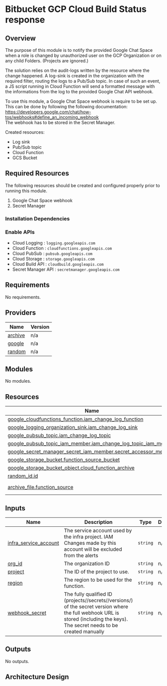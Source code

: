 # Bitbucket GCP Cloud Build Status response

## Overview

The purpose of this module is to notify the provided Google Chat Space when a role is changed by unauthorized user on the GCP Organization or on any child Folders. (Projects are ignored.)

The solution relies on the audit-logs written by the resource where the change happened. A log-sink is created in the organization with the required filter, routing the logs to a Pub/Sub topic. In case of such an event, a JS script running in Cloud Function will send a formatted message with the informations from the log to the provided Google Chat API webhook.

To use this module, a Google Chat Space webhook is require to be set up. This can be done by following the following documentation: https://developers.google.com/chat/how-tos/webhooks#define_an_incoming_webhook  
The webhook has to be stored in the Secret Manager.
  
Created resources:
* Log sink
* Pub/Sub topic
* Cloud Function
* GCS Bucket

## Required Resources

The following resources should be created and configured properly prior to running this module.

1. Google Chat Space webhook
2. Secret Manager

### Installation Dependencies

### Enable APIs

* Cloud Logging : `logging.googleapis.com`
* Cloud Function : `cloudfunctions.googleapis.com`
* Cloud PubSub : `pubsub.googleapis.com`
* Cloud Storage : `storage.googleapis.com`
* Cloud Build API : `cloudbuild.googleapis.com`
* Secret Manager API : `secretmanager.googleapis.com`

<!-- BEGINNING OF PRE-COMMIT-TERRAFORM DOCS HOOK -->
## Requirements

No requirements.

## Providers

| Name | Version |
|------|---------|
| <a name="provider_archive"></a> [archive](#provider\_archive) | n/a |
| <a name="provider_google"></a> [google](#provider\_google) | n/a |
| <a name="provider_random"></a> [random](#provider\_random) | n/a |

## Modules

No modules.

## Resources

| Name | Type |
|------|------|
| [google_cloudfunctions_function.iam_change_log_function](https://registry.terraform.io/providers/hashicorp/google/latest/docs/resources/cloudfunctions_function) | resource |
| [google_logging_organization_sink.iam_change_log_sink](https://registry.terraform.io/providers/hashicorp/google/latest/docs/resources/logging_organization_sink) | resource |
| [google_pubsub_topic.iam_change_log_topic](https://registry.terraform.io/providers/hashicorp/google/latest/docs/resources/pubsub_topic) | resource |
| [google_pubsub_topic_iam_member.iam_change_log_topic_iam_member](https://registry.terraform.io/providers/hashicorp/google/latest/docs/resources/pubsub_topic_iam_member) | resource |
| [google_secret_manager_secret_iam_member.secret_accessor_member](https://registry.terraform.io/providers/hashicorp/google/latest/docs/resources/secret_manager_secret_iam_member) | resource |
| [google_storage_bucket.function_source_bucket](https://registry.terraform.io/providers/hashicorp/google/latest/docs/resources/storage_bucket) | resource |
| [google_storage_bucket_object.cloud_function_archive](https://registry.terraform.io/providers/hashicorp/google/latest/docs/resources/storage_bucket_object) | resource |
| [random_id.id](https://registry.terraform.io/providers/hashicorp/random/latest/docs/resources/id) | resource |
| [archive_file.function_source](https://registry.terraform.io/providers/hashicorp/archive/latest/docs/data-sources/file) | data source |

## Inputs

| Name | Description | Type | Default | Required |
|------|-------------|------|---------|:--------:|
| <a name="input_infra_service_account"></a> [infra\_service\_account](#input\_infra\_service\_account) | The service account used by the infra project. IAM Changes made by this account will be excluded from the alerts | `string` | n/a | yes |
| <a name="input_org_id"></a> [org\_id](#input\_org\_id) | The organization ID | `string` | n/a | yes |
| <a name="input_project"></a> [project](#input\_project) | The ID of the project to use. | `string` | n/a | yes |
| <a name="input_region"></a> [region](#input\_region) | The region to be used for the function. | `string` | n/a | yes |
| <a name="input_webhook_secret"></a> [webhook\_secret](#input\_webhook\_secret) | The fully qualified ID (projects/<number>/secrets/<name>/versions/<version>) of the secret version where the full webhook URL is stored (including the keys). The secret needs to be created manually | `string` | n/a | yes |

## Outputs

No outputs.
<!-- END OF PRE-COMMIT-TERRAFORM DOCS HOOK -->

## Architecture Design


